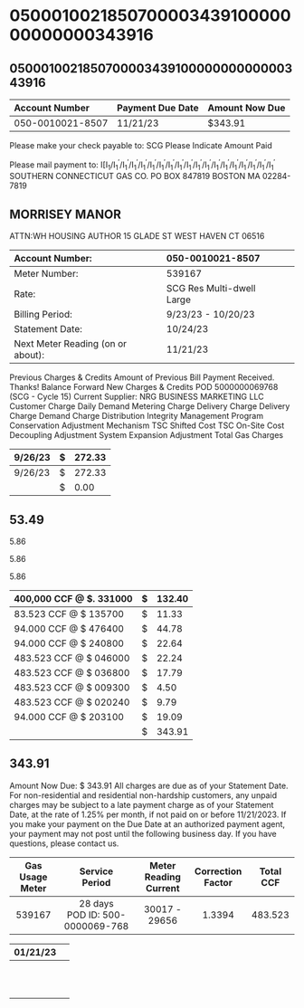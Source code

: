 # 050001002185070000343910000000000000343916 

## 050001002185070000343910000000000000343916

| Account Number | Payment Due Date | Amount Now Due |
| :-- | :-- | :-- |
| 050-0010021-8507 | $11 / 21 / 23$ | $\$ 343.91$ |

Please make your check payable to:
SCG
Please Indicate Amount Paid

Please mail payment to:
$\mathrm{I}\left[\mathrm{I}_{1} / \mathrm{I}_{1}^{\prime} / \mathrm{I}_{1}^{\prime} / \mathrm{I}_{1}^{\prime} / \mathrm{I}_{1}^{\prime} / \mathrm{I}_{1}^{\prime} / \mathrm{I}_{1}^{\prime} / \mathrm{I}_{1}^{\prime} / \mathrm{I}_{1}^{\prime} / \mathrm{I}_{1}^{\prime} / \mathrm{I}_{1}^{\prime} / \mathrm{I}_{1}^{\prime} / \mathrm{I}_{1}^{\prime} / \mathrm{I}_{1}^{\prime} / \mathrm{I}_{1}^{\prime} / \mathrm{I}_{1}^{\prime} / \mathrm{I}_{1}^{\prime} / \mathrm{I}_{1}^{\prime} / \mathrm{I}_{1}^{\prime}$
SOUTHERN CONNECTICUT GAS CO.
PO BOX 847819
BOSTON MA 02284-7819

## MORRISEY MANOR

ATTN:WH HOUSING AUTHOR 15 GLADE ST
WEST HAVEN CT 06516

| Account Number: | 050-0010021-8507 |  |
| :-- | :-- | :-- |
| Meter Number: | 539167 |  |
| Rate: | SCG Res Multi-dwell Large |  |
| Billing Period: | $9 / 23 / 23$ - 10/20/23 |  |
| Statement Date: | $10 / 24 / 23$ |  |
| Next Meter Reading (on or about): | $11 / 21 / 23$ |  |

Previous Charges \& Credits
Amount of Previous Bill
Payment Received. Thanks!
Balance Forward
New Charges \& Credits
POD 5000000069768 (SCG - Cycle 15)
Current Supplier: NRG BUSINESS MARKETING LLC
Customer Charge
Daily Demand Metering Charge
Delivery Charge
Delivery Charge
Demand Charge
Distribution Integrity Management Program
Conservation Adjustment Mechanism
TSC Shifted Cost
TSC On-Site Cost
Decoupling Adjustment
System Expansion Adjustment
Total Gas Charges

| 9/26/23 | \$ | 272.33 |
| :-- | :-- | :-- |
| 9/26/23 | \$ | 272.33 |
|  | \$ | 0.00 |

## 53.49

5.86

5.86

5.86

| 400,000 CCF @ \$. 331000 | \$ | 132.40 |
| :-- | :-- | :-- |
| 83.523 CCF @ \$ 135700 | \$ | 11.33 |
| 94.000 CCF @ \$ 476400 | \$ | 44.78 |
| 94.000 CCF @ \$ 240800 | \$ | 22.64 |
| 483.523 CCF @ \$ 046000 | \$ | 22.24 |
| 483.523 CCF @ \$ 036800 | \$ | 17.79 |
| 483.523 CCF @ \$ 009300 | \$ | 4.50 |
| 483.523 CCF @ \$ 020240 | \$ | 9.79 |
| 94.000 CCF @ \$ 203100 | \$ | 19.09 |
|  | \$ | 343.91 |

## 343.91

Amount Now Due: $\$$ 343.91
All charges are due as of your Statement Date. For non-residential and residential non-hardship customers, any unpaid charges may be subject to a late payment charge as of your Statement Date, at the rate of $1.25 \%$ per month, if not paid on or before 11/21/2023. If you make your payment on the Due Date at an authorized payment agent, your payment may not post until the following business day. If you have questions, please contact us.

| Gas Usage <br> Meter | Service <br> Period | Meter Reading <br> Current | Correction <br> Factor | Total CCF |
| :--: | :--: | :--: | :--: | :--: |
| 539167 | 28 days <br> POD ID: 500-0000069-768 | 30017 - 29656 | 1.3394 | 483.523 |


| $01 / 21 / 23$ |  |
| :--: | :--: |
|  |  |
|  |  |
|  |  |
|  |  |
|  |  |
|  |  |
|  |  |
|  |  |
|  |  |
|  |  |
|  |  |

